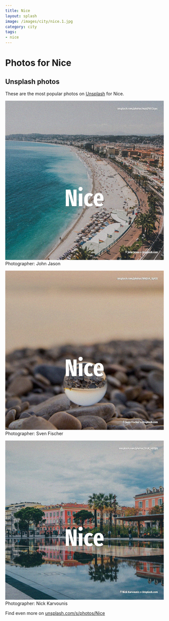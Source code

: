 ```yaml
---
title: Nice
layout: splash
image: /images/city/nice.1.jpg
category: city
tags:
- nice
---
```

# Photos for Nice
 
## Unsplash photos
These are the most popular photos on [Unsplash](https://unsplash.com) for Nice.
 
![Nice](/images/city/nice.1.jpg)
Photographer:  John Jason
 
![Nice](/images/city/nice.2.jpg)
Photographer:  Sven Fischer
 
![Nice](/images/city/nice.3.jpg)
Photographer:  Nick Karvounis
 
Find even more on [unsplash.com/s/photos/Nice](https://unsplash.com/s/photos/Nice)
 
